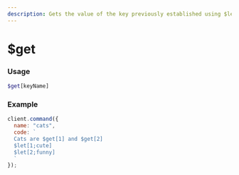 ```yaml
---
description: Gets the value of the key previously established using $let
---
```


# $get

### Usage

```php
$get[keyName]
```

### Example

```javascript
client.command({
  name: "cats",
  code: `
  Cats are $get[1] and $get[2]
  $let[1;cute]
  $let[2;funny] 
  `
});
```
